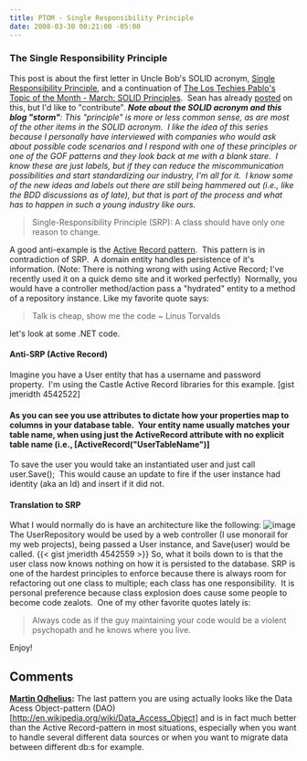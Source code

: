 ```yaml
---
title: PTOM - Single Responsibility Principle
date: 2008-03-30 00:21:00 -05:00
---
```


### The Single Responsibility Principle

This post is about the first letter in Uncle Bob's SOLID acronym, [Single Responsibility Principle](http://www.objectmentor.com/resources/articles/srp.pdf), and a continuation of [The Los Techies Pablo's Topic of the Month - March: SOLID Principles](blogs/chad_myers/archive/2008/03/07/pablo-s-topic-of-the-month-march-solid-principles.aspx).  Sean has already [posted](http://www.lostechies.com/blogs/sean_chambers/archive/2008/03/15/ptom-single-responsibility-principle.aspx) on this, but I'd like to "contribute".  _**Note about the SOLID acronym and this blog "storm"**: This "principle" is more or less common sense, as are most of the other items in the SOLID acronym.  I like the idea of this series because I personally have interviewed with companies who would ask about possible code scenarios and I respond with one of these principles or one of the GOF patterns and they look back at me with a blank stare.  I know these are just labels, but if they can reduce the miscommunication possibilities and start standardizing our industry, I'm all for it.  I know some of the new ideas and labels out there are still being hammered out (i.e., like the BDD discussions as of late), but that is part of the process and what has to happen in such a young industry like ours._

> Single-Responsibility Principle (SRP):  A class should have only one reason to change.

A good anti-example is the [Active Record pattern](http://en.wikipedia.org/wiki/Active_record_pattern).  This pattern is in contradiction of SRP.  A domain entity handles persistence of it's information. (Note: There is nothing wrong with using Active Record; I've recently used it on a quick demo site and it worked perfectly)  Normally, you would have a controller method/action pass a "hydrated" entity to a method of a repository instance.  Like my favorite quote says:

> Talk is cheap, show me the code ~ Linus Torvalds

let's look at some .NET code.

#### **Anti-SRP (Active Record)**

Imagine you have a User entity that has a username and password property.  I'm using the Castle Active Record libraries for this example. [gist jmeridth 4542522]

#### As you can see you use attributes to dictate how your properties map to columns in your database table.  Your entity name usually matches your table name, when using just the ActiveRecord attribute with no explicit table name (i.e., [ActiveRecord("UserTableName")]

To save the user you would take an instantiated user and just call user.Save();  This would cause an update to fire if the user instance had identity (aka an Id) and insert if it did not.

#### **Translation to SRP**

What I would normally do is have an architecture like the following: ![image](jasonmeridth/files/WindowsLiveWriter/PTOMSingleResponsibilityPrinciple_13E55/image_4.png) The UserRepository would be used by a web controller (I use monorail for my web projects), being passed a User instance, and Save(user) would be called. {{< gist jmeridth 4542559 >}} So, what it boils down to is that the user class now knows nothing on how it is persisted to the database. SRP is one of the hardest principles to enforce because there is always room for refactoring out one class to multiple; each class has one responsibility.  It is personal preference because class explosion does cause some people to become code zealots.  One of my other favorite quotes lately is:

> Always code as if the guy maintaining your code would be a violent psychopath and he knows where you live.

Enjoy!

## Comments

**[Martin Odhelius](#224 "2008-11-18 12:48:53"):** The last pattern you are using actually looks like the Data Acess Object-pattern (DAO) [http://en.wikipedia.org/wiki/Data_Access_Object] and is in fact much better than the Active Record-pattern in most situations, especially when you want to handle several different data sources or when you want to migrate data between different db:s for example.

